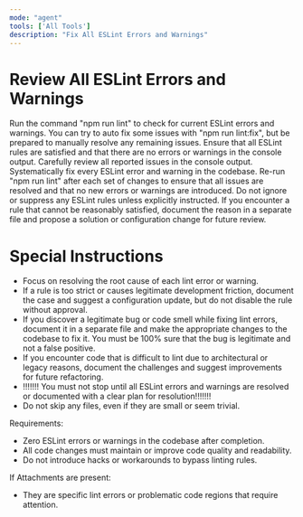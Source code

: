 ```yaml
---
mode: "agent"
tools: ['All Tools']
description: "Fix All ESLint Errors and Warnings"
---
```


# Review All ESLint Errors and Warnings

Run the command "npm run lint" to check for current ESLint errors and warnings.
You can try to auto fix some issues with "npm run lint:fix", but be prepared to manually resolve any remaining issues.
Ensure that all ESLint rules are satisfied and that there are no errors or warnings in the console output.
Carefully review all reported issues in the console output.
Systematically fix every ESLint error and warning in the codebase.
Re-run "npm run lint" after each set of changes to ensure that all issues are resolved and that no new errors or warnings are introduced.
Do not ignore or suppress any ESLint rules unless explicitly instructed.
If you encounter a rule that cannot be reasonably satisfied, document the reason in a separate file and propose a solution or configuration change for future review.

# Special Instructions

- Focus on resolving the root cause of each lint error or warning.
- If a rule is too strict or causes legitimate development friction, document the case and suggest a configuration update, but do not disable the rule without approval.
- If you discover a legitimate bug or code smell while fixing lint errors, document it in a separate file and make the appropriate changes to the codebase to fix it. You must be 100% sure that the bug is legitimate and not a false positive.
- If you encounter code that is difficult to lint due to architectural or legacy reasons, document the challenges and suggest improvements for future refactoring.
- !!!!!!! You must not stop until all ESLint errors and warnings are resolved or documented with a clear plan for resolution!!!!!!!
- Do not skip any files, even if they are small or seem trivial.

Requirements:

- Zero ESLint errors or warnings in the codebase after completion.
- All code changes must maintain or improve code quality and readability.
- Do not introduce hacks or workarounds to bypass linting rules.

If Attachments are present:

- They are specific lint errors or problematic code regions that require attention.
